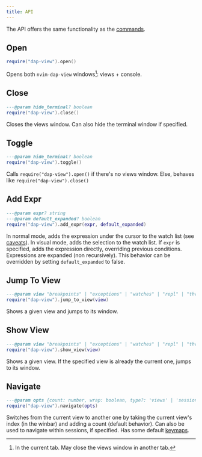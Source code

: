 ```yaml
---
title: API
---
```


The API offers the same functionality as the [commands](commands).

## Open

```lua
require("dap-view").open()
```

Opens both `nvim-dap-view` windows[^1]: views + console.

## Close

```lua
---@param hide_terminal? boolean
require("dap-view").close()
```

Closes the views window. Can also hide the terminal window if specified.

## Toggle

```lua
---@param hide_terminal? boolean
require("dap-view").toggle()
```

Calls `require("dap-view").open()` if there's no views window. Else, behaves like `require("dap-view").close()`

## Add Expr

```lua
---@param expr? string
---@param default_expanded? boolean
require("dap-view").add_expr(expr, default_expanded)
```

In normal mode, adds the expression under the cursor to the watch list (see [caveats](faq#Why-is-DapViewWatch-not-adding-the-whole-variable-)). In visual mode, adds the selection to the watch list. If `expr` is specified, adds the expression directly, overriding previous conditions. Expressions are expanded (non recursively). This behavior can be overridden by setting `default_expanded` to false.

## Jump To View

```lua
---@param view "breakpoints" | "exceptions" | "watches" | "repl" | "threads" | "console" | "scopes" | "sessions" | string
require("dap-view").jump_to_view(view)
```

Shows a given view and jumps to its window.

## Show View

```lua
---@param view "breakpoints" | "exceptions" | "watches" | "repl" | "threads" | "console" | "scopes" | "sessions" | string
require("dap-view").show_view(view)
```

Shows a given view. If the specified view is already the current one, jumps to its window.

## Navigate

```lua
---@param opts {count: number, wrap: boolean, type?: 'views' | 'sessions'}
require("dap-view").navigate(opts)
```

Switches from the current view to another one by taking the current view's index (in the winbar) and adding a count (default behavior). Can also be used to navigate within sessions, if specified. Has some default [keymaps](keymaps).

[^1]: In the current tab. May close the views window in another tab.
